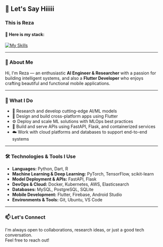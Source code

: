 ## 👋 Let's Say Hiiiii  
### This is Reza  
#### 🚀 Here is my stack:

[![My Skills](https://skillicons.dev/icons?i=py,r,sklearn,opencv,pytorch,tensorflow,docker,fastapi,flask,elasticsearch,postgres,sqlite,git,ubuntu,linux,dart,flutter,androidstudio,vscode,firebase)](https://skillicons.dev)

---

### 🧠 About Me

Hi, I'm Reza — an enthusiastic **AI Engineer & Researcher** with a passion for building intelligent systems, and also a **Flutter Developer** who enjoys crafting beautiful and functional mobile applications.

---

### 💼 What I Do

- 🔬 Research and develop cutting-edge AI/ML models  
- 📱 Design and build cross-platform apps using Flutter  
- ⚙️ Deploy and scale ML solutions with MLOps best practices  
- 🚀 Build and serve APIs using FastAPI, Flask, and containerized services  
- ☁️ Work with cloud platforms and databases to support end-to-end systems

---

### 🛠️ Technologies & Tools I Use

- **Languages:** Python, Dart, R  
- **Machine Learning & Deep Learning:** PyTorch, TensorFlow, scikit-learn  
- **Model Deployment & APIs:** FastAPI, Flask  
- **DevOps & Cloud:** Docker, Kubernetes, AWS, Elasticsearch  
- **Databases:** MySQL, PostgreSQL, SQLite  
- **Mobile Development:** Flutter, Firebase, Android Studio  
- **Environments & Tools:** Git, Ubuntu, VS Code  

---

### 📫 Let's Connect

I'm always open to collaborations, research ideas, or just a good tech conversation.  
Feel free to reach out!

